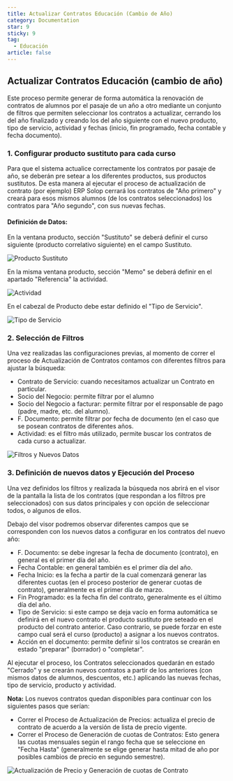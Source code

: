 ```yaml
---
title: Actualizar Contratos Educación (Cambio de Año)
category: Documentation
star: 9
sticky: 9
tag:
  - Educación
article: false
---
```


## Actualizar Contratos Educación (cambio de año)

Este proceso permite generar de forma automática la renovación de contratos de alumnos por el pasaje de un año a otro mediante un conjunto de filtros que permiten seleccionar los contratos a actualizar, cerrando los del año finalizado y creando los del año siguiente con el nuevo producto, tipo de servicio, actividad y fechas (inicio, fin programado, fecha contable y fecha documento).

### 1. Configurar producto sustituto para cada curso

Para que el sistema actualice correctamente los contratos por pasaje de año, se deberán pre setear a los diferentes productos, sus productos sustitutos. De esta manera al ejecutar el proceso de actualización de contrato (por ejemplo) ERP Solop cerrará los contratos de "Año primero" y creará para esos mismos alumnos (de los contratos seleccionados) los contratos para "Año segundo", con sus nuevas fechas.

#### Definición de Datos:

En la ventana producto, sección "Sustituto" se deberá definir el curso siguiente (producto correlativo siguiente) en el campo Sustituto.

![Producto Sustituto](/assets/img/docs/service-management/sem-substitute1.png)

En la misma ventana producto, sección "Memo" se deberá definir en el apartado "Referencia" la actividad.

![Actividad](/assets/img/docs/service-management/sem-activity2.png)

En el cabezal de Producto debe estar definido el "Tipo de Servicio".

![Tipo de Servicio](/assets/img/docs/service-management/sem-service3.png)

### 2. Selección de Filtros

Una vez realizadas las configuraciones previas, al momento de correr el proceso de Actualización de Contratos contamos con diferentes filtros para ajustar la búsqueda:

* Contrato de Servicio: cuando necesitamos actualizar un Contrato en particular.
* Socio del Negocio: permite filtrar por el alumno
* Socio del Negocio a facturar: permite filtrar por el responsable de pago (padre, madre, etc. del alumno).
* F. Documento: permite filtrar por fecha de documento (en el caso que se posean contratos de diferentes años.
* Actividad: es el filtro más utilizado, permite buscar los contratos de cada curso a actualizar.

![Filtros y Nuevos Datos](/assets/img/docs/service-management/sem-filter4.png)

### 3. Definición de nuevos datos y Ejecución del Proceso

Una vez definidos los filtros y realizada la búsqueda nos abrirá en el visor de la pantalla la lista de los contratos (que respondan a los filtros pre seleccionados) con sus datos principales y con opción de seleccionar todos, o algunos de ellos.

Debajo del visor podremos observar diferentes campos que se corresponden con los nuevos datos a configurar en los contratos del nuevo año:

* F. Documento: se debe ingresar la fecha de documento (contrato), en general es el primer día del año.
* Fecha Contable: en general también es el primer día del año.
* Fecha Inicio: es la fecha a partir de la cual comenzará generar las diferentes cuotas (en el proceso posterior de generar cuotas de contrato), generalmente es el primer día de marzo.
* Fin Programado: es la fecha fin del contrato, generalmente es el último día del año.
* Tipo de Servicio: si este campo se deja vacío en forma automática se definirá en el nuevo contrato el producto sustituto pre seteado en el producto del contrato anterior. Caso contrario, se puede forzar en este campo cual será el curso (producto) a asignar a los nuevos contratos.
* Acción en el documento: permite definir si los contratos se crearán en estado "preparar" (borrador) o "completar".

Al  ejecutar el proceso, los Contratos seleccionados quedarán en estado "Cerrado" y se crearán nuevos contratos a partir de los anteriores (con mismos datos de alumnos, descuentos, etc.) aplicando las nuevas fechas, tipo de servicio, producto y actividad.

**Nota:** Los nuevos contratos quedan disponibles para continuar con los siguientes pasos que serían:

* Correr el Proceso de Actualización de Precios: actualiza el precio de contrato de acuerdo a la versión de lista de precio vigente.
* Correr el Proceso de Generación de cuotas de Contratos: Esto genera las cuotas mensuales según el rango fecha que se seleccione en "Fecha Hasta" (generalmente se elige generar hasta mitad de año por posibles cambios de precio en segundo semestre).

![Actualización de Precio y Generación de cuotas de Contrato](/assets/img/docs/service-management/sem-update5.png)